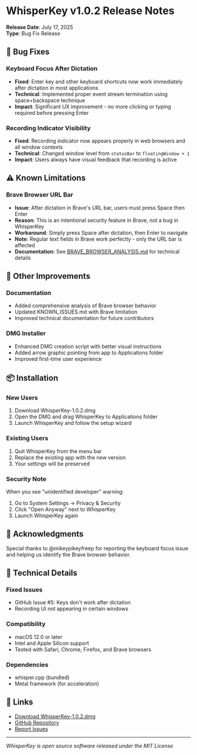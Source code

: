 # WhisperKey v1.0.2 Release Notes

**Release Date**: July 17, 2025  
**Type**: Bug Fix Release

## 🐛 Bug Fixes

### Keyboard Focus After Dictation
- **Fixed**: Enter key and other keyboard shortcuts now work immediately after dictation in most applications
- **Technical**: Implemented proper event stream termination using space+backspace technique
- **Impact**: Significant UX improvement - no more clicking or typing required before pressing Enter

### Recording Indicator Visibility
- **Fixed**: Recording indicator now appears properly in web browsers and all window contexts
- **Technical**: Changed window level from `statusBar` to `floatingWindow + 1`
- **Impact**: Users always have visual feedback that recording is active

## ⚠️ Known Limitations

### Brave Browser URL Bar
- **Issue**: After dictation in Brave's URL bar, users must press Space then Enter
- **Reason**: This is an intentional security feature in Brave, not a bug in WhisperKey
- **Workaround**: Simply press Space after dictation, then Enter to navigate
- **Note**: Regular text fields in Brave work perfectly - only the URL bar is affected
- **Documentation**: See [BRAVE_BROWSER_ANALYSIS.md](docs/BRAVE_BROWSER_ANALYSIS.md) for technical details

## 🔧 Other Improvements

### Documentation
- Added comprehensive analysis of Brave browser behavior
- Updated KNOWN_ISSUES.md with Brave limitation
- Improved technical documentation for future contributors

### DMG Installer
- Enhanced DMG creation script with better visual instructions
- Added arrow graphic pointing from app to Applications folder
- Improved first-time user experience

## 📦 Installation

### New Users
1. Download WhisperKey-1.0.2.dmg
2. Open the DMG and drag WhisperKey to Applications folder
3. Launch WhisperKey and follow the setup wizard

### Existing Users
1. Quit WhisperKey from the menu bar
2. Replace the existing app with the new version
3. Your settings will be preserved

### Security Note
When you see "unidentified developer" warning:
1. Go to System Settings → Privacy & Security
2. Click "Open Anyway" next to WhisperKey
3. Launch WhisperKey again

## 🙏 Acknowledgments

Special thanks to @mikeypikeyfreep for reporting the keyboard focus issue and helping us identify the Brave browser behavior.

## 📝 Technical Details

### Fixed Issues
- GitHub Issue #5: Keys don't work after dictation
- Recording UI not appearing in certain windows

### Compatibility
- macOS 12.0 or later
- Intel and Apple Silicon support
- Tested with Safari, Chrome, Firefox, and Brave browsers

### Dependencies
- whisper.cpp (bundled)
- Metal framework (for acceleration)

## 🔗 Links

- [Download WhisperKey-1.0.2.dmg](#)
- [GitHub Repository](https://github.com/BSPLAZA/WhisperKey)
- [Report Issues](https://github.com/BSPLAZA/WhisperKey/issues)

---

*WhisperKey is open source software released under the MIT License*